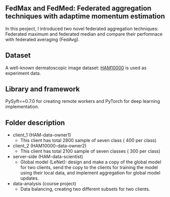## FedMax and FedMed: Federated aggregation techniques with adaptime momentum estimation

In this peoject, I introduced two novel federated aggregation techniques: Federated maximum and federated median and compare their perfomnace with federated averaging (FedAvg). 

## Dataset 
A well-known dermatoscopic image dataset: [HAM10000](https://dataverse.harvard.edu/dataset.xhtml?persistentId=doi:10.7910/DVN/DBW86T) is used as experiment data.

## Library and framework
PySyft==0.7.0 for creating remote workers and PyTorch for deep learning implementation.

## Folder description
- client_1 (HAM-data-owner1)
  - This client has total 2800 sample of seven class ( 400 per class)
- client_2 (HAM10000-data-owner2)
   - This client has total 2100 sample of seven classes ( 300 per class)
- server-side (HAM-data-scientist)
   - Global model (LeNet): design and make a copy of the global model for two clients, send the copy to the clients for training the model using their local data, and    implement aggregation for global model updates.
- data-analysis (course project)
   - Data balancing, creating two different subsets for two clients.
      
